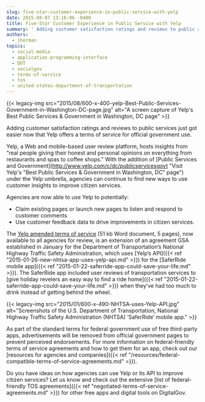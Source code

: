 ```yaml
---
slug: five-star-customer-experience-in-public-service-with-yelp
date: 2015-08-07 13:16:06 -0400
title: Five-Star Customer Experience in Public Service with Yelp
summary: ' Adding customer satisfaction ratings and reviews to public services just got easier now that Yelp offers a terms of service for official government use. Yelp, a Web and mobile-based user review platform, hosts insights from &ldquo;real people'
authors:
  - jherman
topics:
  - social-media
  - application-programming-interface
  - DOT
  - socialgov
  - terms-of-service
  - tos
  - united-states-department-of-transportation
---
```


{{< legacy-img src="2015/08/600-x-400-yelp-Best-Public-Services-Government-in-Washington-DC-page.jpg" alt="A screen capture of Yelp's Best Public Services & Government in Washington, DC page" >}}

Adding customer satisfaction ratings and reviews to public services just got easier now that Yelp offers a terms of service for official government use.

Yelp, a Web and mobile-based user review platform, hosts insights from “real people giving their honest and personal opinions on everything from restaurants and spas to coffee shops.” With the addition of [Public Services and Government](http://www.yelp.com/c/dc/publicservicesgovt "Visit Yelp's "Best Public Services & Government in Washington, DC" page") under the Yelp umbrella, agencies can continue to find new ways to use customer insights to improve citizen services.

Agencies are now able to use Yelp to potentially:

  * Claim existing pages or launch new pages to listen and respond to customer comments
  * Use customer feedback data to drive improvements in citizen services.

The [Yelp amended terms of service](https://s3.amazonaws.com/digitalgov/_legacy-img/2015/08/Yelp-Terms-Amendment-for-use-by-Govt-FINAL-07-30-2015.doc) (51 kb Word document, 5 pages), now available to all agencies for review, is an extension of an agreement GSA established in January for the Department of Transportation’s National Highway Traffic Safety Administration, which uses [Yelp’s API]({{< ref "2015-01-26-new-nhtsa-app-uses-yelp-api.md" >}}) for the [SaferRide mobile app]({{< ref "2015-01-22-saferride-app-could-save-your-life.md" >}}). The SaferRide app included user reviews of transportation services to [give holiday revelers an easy way to find a ride home]({{< ref "2015-01-22-saferride-app-could-save-your-life.md" >}}) when they’ve had too much to drink instead of getting behind the wheel.

{{< legacy-img src="2015/01/600-x-490-NHTSA-uses-Yelp-API.jpg" alt="Screenshots of the U.S. Department of Transportation, National Highway Traffic Safety Administration (NHTSA) ‘SaferRide’ mobile app." >}}

As part of the standard terms for federal government use of free third-party apps, advertisements will be removed from official government pages to prevent perceived endorsements. For more information on federal-friendly terms of service agreements and how to get them for an app, check out our [resources for agencies and companies]({{< ref "/resources/federal-compatible-terms-of-service-agreements.md" >}}).

Do you have ideas on how agencies can use Yelp or its API to improve citizen services? Let us know and check out the extensive [list of federal-friendly TOS agreements]({{< ref "negotiated-terms-of-service-agreements.md" >}}) for other free apps and digital tools on DigitalGov.